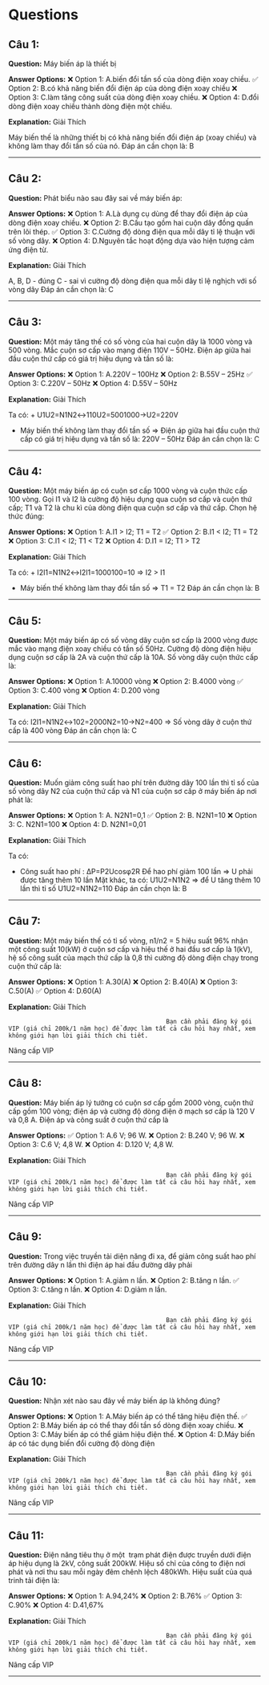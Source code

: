 # Questions

## Câu 1:

**Question:** Máy biến áp là thiết bị

**Answer Options:**
❌ Option 1: A.biến đổi tần số của dòng điện xoay chiều.
✅ Option 2: B.có khả năng biến đổi điện áp của dòng điện xoay chiều
❌ Option 3: C.làm tăng công suất của dòng điện xoay chiều.
❌ Option 4: D.đổi dòng điện xoay chiều thành dòng điện một chiều.

**Explanation:** Giải Thích



Máy biến thế là những thiết bị có khả năng biến đổi điện áp (xoay chiều) và không làm thay đổi tần số của nó.
Đáp án cần chọn là: B

---

## Câu 2:

**Question:** Phát biểu nào sau đây sai về máy biến áp:

**Answer Options:**
❌ Option 1: A.Là dụng cụ dùng để thay đổi điện áp của dòng điện xoay chiều.
❌ Option 2: B.Cấu tạo gồm hai cuộn dây đồng quấn trên lõi thép.
✅ Option 3: C.Cường độ dòng điện qua mỗi dây tỉ lệ thuận với số vòng dây.
❌ Option 4: D.Nguyên tắc hoạt động dựa vào hiện tượng cảm ứng điện từ.

**Explanation:** Giải Thích



A, B, D - đúng
C - sai vì cường độ dòng điện qua mỗi dây tỉ lệ nghịch với số vòng dây
Đáp án cần chọn là: C

---

## Câu 3:

**Question:** Một máy tăng thế có số vòng của hai cuộn dây là 1000 vòng và 500 vòng. Mắc cuộn sơ cấp vào mạng điện 110V – 50Hz. Điện áp giữa hai đầu cuộn thứ cấp có giá trị hiệu dụng và tần số là:

**Answer Options:**
❌ Option 1: A.220V – 100Hz
❌ Option 2: B.55V – 25Hz
✅ Option 3: C.220V – 50Hz
❌ Option 4: D.55V – 50Hz

**Explanation:** Giải Thích



Ta có:
+ U1U2=N1N2↔110U2=5001000→U2=220V
+ Máy biến thế không làm thay đổi tần số
=> Điện áp giữa hai đầu cuộn thứ cấp có giá trị hiệu dụng và tần số là: 220V – 50Hz
Đáp án cần chọn là: C

---

## Câu 4:

**Question:** Một máy biến áp có cuộn sơ cấp 1000 vòng và cuộn thức cấp 100 vòng. Gọi I1 và I2 là cường độ hiệu dụng qua cuộn sơ cấp và cuộn thứ cấp; T1 và T2 là chu kì của dòng điện qua cuộn sơ cấp và thứ cấp. Chọn hệ thức đúng:

**Answer Options:**
❌ Option 1: A.I1 > I2; T1 = T2
✅ Option 2: B.I1 < I2; T1 = T2
❌ Option 3: C.I1 < I2; T1 < T2
❌ Option 4: D.I1 = I2; T1 > T2

**Explanation:** Giải Thích



Ta có:
+ I2I1=N1N2↔I2I1=1000100=10
=> I2­ > I1
+ Máy biến thế không làm thay đổi tần số => T1 = T2
Đáp án cần chọn là: B

---

## Câu 5:

**Question:** Một máy biến áp có số vòng dây cuộn sơ cấp là 2000 vòng được mắc vào mạng điện xoay chiều có tần số 50Hz. Cường độ dòng điện hiệu dụng cuộn sơ cấp là 2A và cuộn thứ cấp là 10A. Số vòng dây cuộn thức cấp là:

**Answer Options:**
❌ Option 1: A.10000 vòng
❌ Option 2: B.4000 vòng
✅ Option 3: C.400 vòng
❌ Option 4: D.200 vòng

**Explanation:** Giải Thích



Ta có:
I2I1=N1N2↔102=2000N2=10→N2=400
=> Số vòng dây ở cuộn thứ cấp là 400 vòng
Đáp án cần chọn là: C

---

## Câu 6:

**Question:** Muốn giảm công suất hao phí trên đường dây 100 lần thì tỉ số của số vòng dây N2 của cuộn thứ cấp và N1 của cuộn sơ cấp ở máy biến áp nơi phát là:

**Answer Options:**
❌ Option 1: A. N2N1=0,1
✅ Option 2: B. N2N1=10
❌ Option 3: C. N2N1=100
❌ Option 4: D. N2N1=0,01

**Explanation:** Giải Thích



Ta có:
+ Công suất hao phí :
ΔP=P2Ucosφ2R
Để hao phí giảm 100 lần => U phải được tăng thêm 10 lần
Mặt khác, ta có:
U1U2=N1N2
=> để U tăng thêm 10 lần thì tỉ số
U1U2=N1N2=110
Đáp án cần chọn là: B

---

## Câu 7:

**Question:** Một máy biến thế có tỉ số vòng, n1/n2 = 5 hiệu suất 96% nhận một công suất 10(kW) ở cuộn sơ cấp và hiệu thế ở hai đầu sơ cấp là 1(kV), hệ số công suất của mạch thứ cấp là 0,8 thì cường độ dòng điện chạy trong cuộn thứ cấp là:

**Answer Options:**
❌ Option 1: A.30(A)
❌ Option 2: B.40(A)
❌ Option 3: C.50(A)
✅ Option 4: D.60(A)

**Explanation:** Giải Thích




                                                Bạn cần phải đăng ký gói VIP (giá chỉ 200k/1 năm học) để được làm tất cả câu hỏi hay nhất, xem không giới hạn lời giải thích chi tiết.
                                            

Nâng cấp VIP

---

## Câu 8:

**Question:** Máy biến áp lý tưởng có cuộn sơ cấp gồm 2000 vòng, cuộn thứ cấp gồm 100 vòng; điện áp và cường độ dòng điện ở mạch sơ cấp là 120 V và 0,8 A. Điện áp và công suất ở cuộn thứ cấp là

**Answer Options:**
✅ Option 1: A.6 V; 96 W.
❌ Option 2: B.240 V; 96 W.
❌ Option 3: C.6 V; 4,8 W.
❌ Option 4: D.120 V; 4,8 W.

**Explanation:** Giải Thích




                                                Bạn cần phải đăng ký gói VIP (giá chỉ 200k/1 năm học) để được làm tất cả câu hỏi hay nhất, xem không giới hạn lời giải thích chi tiết.
                                            

Nâng cấp VIP

---

## Câu 9:

**Question:** Trong việc truyền tải diện năng đi xa, để giảm công suất hao phí trên đường dây n lần thì điện áp hai đầu đường dây phải

**Answer Options:**
❌ Option 1: A.giảm n lần.
❌ Option 2: B.tăng n lần.
✅ Option 3: C.tăng n lần.
❌ Option 4: D.giảm n lần.

**Explanation:** Giải Thích




                                                Bạn cần phải đăng ký gói VIP (giá chỉ 200k/1 năm học) để được làm tất cả câu hỏi hay nhất, xem không giới hạn lời giải thích chi tiết.
                                            

Nâng cấp VIP

---

## Câu 10:

**Question:** Nhận xét nào sau đây về máy biến áp là không đúng?

**Answer Options:**
❌ Option 1: A.Máy biến áp có thể tăng hiệu điện thế.
✅ Option 2: B.Máy biến áp có thể thay đổi tần số dòng điện xoay chiều.
❌ Option 3: C.Máy biến áp có thể giảm hiệu điện thế.
❌ Option 4: D.Máy biến áp có tác dụng biến đổi cường độ dòng điện

**Explanation:** Giải Thích




                                                Bạn cần phải đăng ký gói VIP (giá chỉ 200k/1 năm học) để được làm tất cả câu hỏi hay nhất, xem không giới hạn lời giải thích chi tiết.
                                            

Nâng cấp VIP

---

## Câu 11:

**Question:** Điện năng tiêu thụ ở một  trạm phát điện được truyền dưới điện áp hiệu dụng là 2kV, công suất 200kW. Hiệu số chỉ của công to điện nơi phát và nơi thu sau mỗi ngày đêm chênh lệch 480kWh. Hiệu suất của quá trinh tải điện là:

**Answer Options:**
❌ Option 1: A.94,24%
❌ Option 2: B.76%
✅ Option 3: C.90%
❌ Option 4: D.41,67%

**Explanation:** Giải Thích




                                                Bạn cần phải đăng ký gói VIP (giá chỉ 200k/1 năm học) để được làm tất cả câu hỏi hay nhất, xem không giới hạn lời giải thích chi tiết.
                                            

Nâng cấp VIP

---

